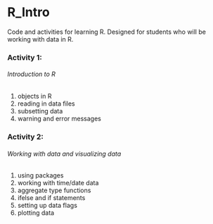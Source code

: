 # R_Intro

Code and activities for learning R. Designed for students who will be working with data in R. 

### Activity 1:
###### Introduction to R

1. objects in R
2. reading in data files
3. subsetting data 
4. warning and error messages    
    

 
### Activity 2:
###### Working with data and visualizing data

1. using packages
2. working with time/date data
3. aggregate type functions
4. ifelse and if statements
5. setting up data flags
6. plotting data
